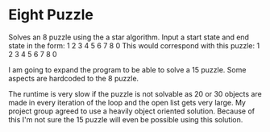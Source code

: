 # Eight Puzzle

Solves an 8 puzzle using the a star algorithm.
Input a start state and end state in the form: 1 2 3 4 5 6 7 8 0
This would correspond with this puzzle:
1 2 3
4 5 6
7 8 0

I am going to expand the program to be able to solve a 15 puzzle.
Some aspects are hardcoded to the 8 puzzle.

The runtime is very slow if the puzzle is not solvable as 20 or 30 objects are made in every iteration of the loop and the open list gets very large.
My project group agreed to use a heavily object oriented solution.
Because of this I'm not sure the 15 puzzle will even be possible using this solution.